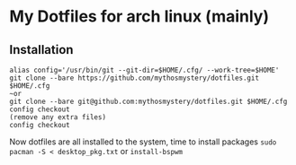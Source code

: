 # My Dotfiles for arch linux (mainly)

## Installation
```
alias config='/usr/bin/git --git-dir=$HOME/.cfg/ --work-tree=$HOME'
git clone --bare https://github.com/mythosmystery/dotfiles.git $HOME/.cfg
~or
git clone --bare git@github.com:mythosmystery/dotfiles.git $HOME/.cfg
config checkout
(remove any extra files)
config checkout
```
Now dotfiles are all installed to the system, time to install packages
`sudo pacman -S < desktop_pkg.txt`
or
`install-bspwm`
